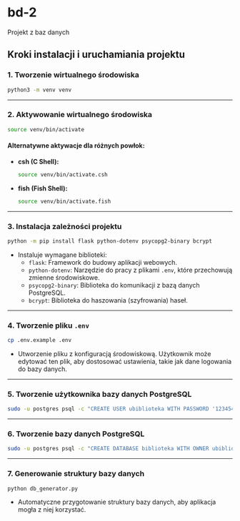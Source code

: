 # bd-2
Projekt z baz danych

## Kroki instalacji i uruchamiania projektu

### 1. Tworzenie wirtualnego środowiska
```bash
python3 -m venv venv
```

---

### 2. Aktywowanie wirtualnego środowiska
```bash
source venv/bin/activate
```

#### Alternatywne aktywacje dla różnych powłok:
- **csh (C Shell):**
  ```bash
  source venv/bin/activate.csh
  ```
- **fish (Fish Shell):**
  ```bash
  source venv/bin/activate.fish
  ```

---

### 3. Instalacja zależności projektu
```bash
python -m pip install flask python-dotenv psycopg2-binary bcrypt
```
- Instaluje wymagane biblioteki:
  - `flask`: Framework do budowy aplikacji webowych.
  - `python-dotenv`: Narzędzie do pracy z plikami `.env`, które przechowują zmienne środowiskowe.
  - `psycopg2-binary`: Biblioteka do komunikacji z bazą danych PostgreSQL.
  - `bcrypt`: Biblioteka do haszowania (szyfrowania) haseł.

---

### 4. Tworzenie pliku `.env`
```bash
cp .env.example .env
```
- Utworzenie pliku z konfiguracją środowiskową. Użytkownik może edytować ten plik, aby dostosować ustawienia, takie jak dane logowania do bazy danych.

---

### 5. Tworzenie użytkownika bazy danych PostgreSQL
```bash
sudo -u postgres psql -c "CREATE USER ubiblioteka WITH PASSWORD '123454321';"
```

---

### 6. Tworzenie bazy danych PostgreSQL
```bash
sudo -u postgres psql -c "CREATE DATABASE biblioteka WITH OWNER ubiblioteka;"
```

---

### 7. Generowanie struktury bazy danych
```bash
python db_generator.py
```
- Automatyczne przygotowanie struktury bazy danych, aby aplikacja mogła z niej korzystać.
